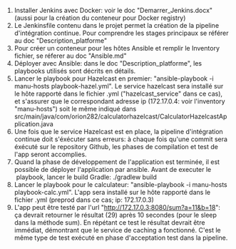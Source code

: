 1. Installer Jenkins avec Docker: voir le doc "Demarrer_Jenkins.docx" (aussi pour la création du conteneur pour Docker registry)
2. Le Jenkinsfile contenu dans le projet permet la création de la pipeline d'intégration continue. Pour comprendre les stages principaux se référer au doc "Description_platforme"
3. Pour créer un conteneur pour les hôtes Ansible et remplir le Inventory fichier, se réferer au doc "Ansible.md"
4. Déployer avec Ansible: dans le doc "Description_platforme", les playbooks utilisés sont décrits en détails. 
5. Lancer le playbook pour Hazelcast en premier: "ansible-playbook -i manu-hosts playbook-hazel.yml". Le service hazelcast sera installé sur le hôte rapporté dans le fichier .yml ("hazelcast_service" dans ce cas), et s'assurer que le correspondant adresse ip (172.17.0.4: voir l'inventory "manu-hosts") soit le même indiqué dans src/main/java/com/orion282/calculatorhazelcast/CalculatorHazelcastApplication.java
6. Une fois que le service Hazelcast est en place, la pipeline d'intégration continue doit s'éxécuter sans erreurs: à chaque fois qu'une commit sera éxécuté sur le repository Github, les phases de compilation et test de l'app seront accomplies.
7. Quand la phase de développement de l'application est terminée, il est possible de déployer l'application par ansible. Avant de executer le  playbook, lancer le build Gradle: ./gradlew build
8. Lancer le playbook pour le calculateur: "ansible-playbook -i manu-hosts playbook-calc.yml". L'app sera installé sur le hôte rapporté dans le fichier .yml (preprod dans ce cas; ip: 172.17.0.3)
9. L'app peut être testé par l'url "http://172.17.0.3:8080/sum?a=11&b=18": ça devrait retourner le résultat (29) après 10 secondes (pour le sleep dans la méthode sum). En répétant ce test le résultat devrait être immédiat, démontrant que le service de caching a fonctionné. C'est le même type de test exécuté en phase d'acceptation test dans la pipeline.
